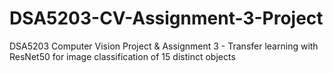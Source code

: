 # DSA5203-CV-Assignment-3-Project
DSA5203 Computer Vision Project &amp; Assignment 3 - Transfer learning with ResNet50 for image classification of 15 distinct objects
